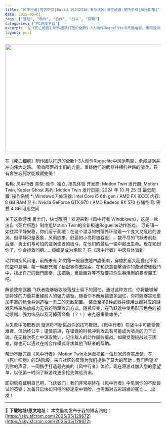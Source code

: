 ```yaml
---
title: "风中行者|官方中文|Build.19432316-天际逐风-凌空破浪-支持手柄|解压即撸|"
date: 2025-05-01
tags: ["冒险", "动作", "合作", "战斗", "探索"]
categories: ["PC游戏下载"]
excerpt: "在《死亡细胞》制作团队打造的全新1-3人动作Roguelite中风驰电掣，勇闯漩涡并冲向伟大之路。 吸收陨落战士们的力量，重铸他们的武器并横扫拦路的哨兵，只有舍生忘死才能成就完美！ 名称: 风中行者 类型: 动作, 独立, 抢先体验 开发商: Motion Twin 发行商: Motion Twin&hellip;"
layout: post
---
```


<img class="aligncenter size-full wp-image-129677" src="https://sky.sfcrom.com/wp-content/uploads/2025/05/2025050109544526.webp" alt="" width="616" height="353" />

在《死亡细胞》制作团队打造的全新1-3人动作Roguelite中风驰电掣，勇闯漩涡并冲向伟大之路。 吸收陨落战士们的力量，重铸他们的武器并横扫拦路的哨兵，只有舍生忘死才能成就完美！

名称: 风中行者
类型: 动作, 独立, 抢先体验
开发商: Motion Twin
发行商: Motion Twin, Kepler Ghost
系列: Motion Twin
发行日期: 2024 年 10 月 25 日
最低配置:
操作系统 *: Windows 7
处理器: Intel Core i5 6th gen / AMD FX 8XXX
内存: 8 GB RAM
显卡: Nvidia GeForce GTX 970 / AMD Radeon RX 570
存储空间: 需要 4 GB 可用空间

关于这款游戏
勇士们，快觉醒吧！欢迎来到《风中行者 Windblown》，这是一款出自《死亡细胞》制作组Motion Twin的全新极速Roguelite动作游戏。
浮舟镇一如往常平静安稳，你们居于此地；在这个漂浮的村落外环绕着一个庞大又危险的漩涡。但平静只是表象，风雨欲来，舒适的小岛将被吞没……
数不尽的飞跃者前赴后继，勇士们与可怕的漩涡使者的缠斗，在他们的最后一役中献出生命。现在轮到你了，你会拯救同胞……抑或是成为炮灰？
在《风中行者》中您将体验到

动作如疾风闪电，前所未有
如閃電一般自由地四處衝刺，穿梭於龐大而變化不斷的空中島嶼，每一輪都充滿了秘密等你去探索。在和決意要擊潰你的漩渦使徒戰鬥中，找出自己的戰鬥節奏。加把勁，勇敢面對等不及要把你生吞活剝的暴虐魔王吧。

解锁致命武器
飞跃者能够吸收陨落战士留下的回忆，通过这种方式，你将能够解锁特殊的力量并重建前人的强力装备。随着你不断解锁更多回忆，你将能够实现愈加丰富的组合并创造独一无二的无敌配置。
装备至多2种武器并使用武器对应的游戏风格来施放威力无穷的隐藏攻击方式。随机应变，在飞跃途中使用形形色色的被动馈赠、强力饰品以及可掉落怪鱼（？！）来克服重重难关。”

从失败中吸取教训
漩涡将不断挑战你的技巧极限。《风中行者》在战斗中可能受苦难捱，但始终公平；谨慎前进，在错误的时机冲刺攻击有可能成为哨兵的刀下亡魂。在无数次死亡中汲取教训，记住敌人的动作屡败屡战。如果觉得挑战过于困难，你也可以通过在线合作模式寻求其他飞跃者的帮助。

帮助不断完善《风中行者》
Motion Twin永远重视每一位玩家的真实反馈。在《死亡细胞》的EA阶段，来自社区的反馈为我们提供了莫大的帮助；我们希望听到你的声音，一同携手打造最完美的《风中行者》体验。现在将游戏加入您的愿望单，以便第一时间了解游戏更多抢先体验资讯。

即刻启程证明自己吧，飞跃者们！我们非常期待在《风中行者》中见到你的不断尝试的英姿；准备开启快如闪电的极速空中冒险，也需面对五彩斑斓的死亡……出发！

---
📖 **下载地址/原文地址：** 本文最初发布于我的博客网站：[https://sky.sfcrom.com/2025/05/129672](https://sky.sfcrom.com/2025/05/129672)
